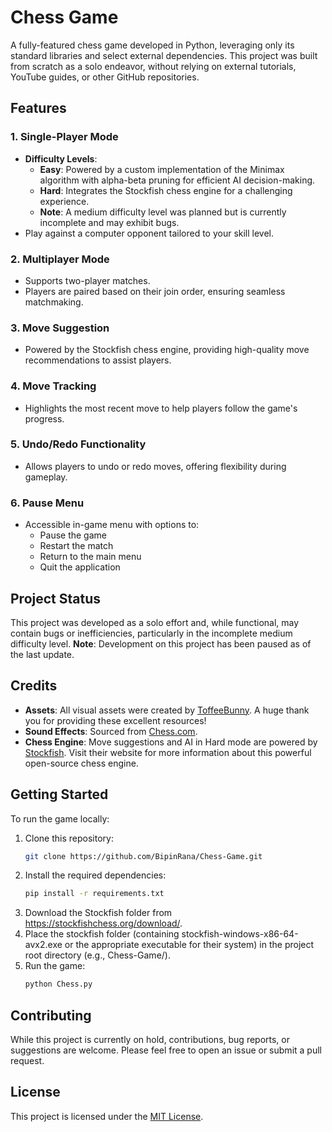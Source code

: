 # Chess Game

A fully-featured chess game developed in Python, leveraging only its standard libraries and select external dependencies. This project was built from scratch as a solo endeavor, without relying on external tutorials, YouTube guides, or other GitHub repositories.

## Features

### 1. Single-Player Mode
- **Difficulty Levels**:
  - **Easy**: Powered by a custom implementation of the Minimax algorithm with alpha-beta pruning for efficient AI decision-making.
  - **Hard**: Integrates the Stockfish chess engine for a challenging experience.
  - **Note**: A medium difficulty level was planned but is currently incomplete and may exhibit bugs.
- Play against a computer opponent tailored to your skill level.

### 2. Multiplayer Mode
- Supports two-player matches.
- Players are paired based on their join order, ensuring seamless matchmaking.

### 3. Move Suggestion
- Powered by the Stockfish chess engine, providing high-quality move recommendations to assist players.

### 4. Move Tracking
- Highlights the most recent move to help players follow the game's progress.

### 5. Undo/Redo Functionality
- Allows players to undo or redo moves, offering flexibility during gameplay.

### 6. Pause Menu
- Accessible in-game menu with options to:
  - Pause the game
  - Restart the match
  - Return to the main menu
  - Quit the application

## Project Status
This project was developed as a solo effort and, while functional, may contain bugs or inefficiencies, particularly in the incomplete medium difficulty level. **Note**: Development on this project has been paused as of the last update.

## Credits
- **Assets**: All visual assets were created by [ToffeeBunny](https://toffeebunny.itch.io/). A huge thank you for providing these excellent resources!
- **Sound Effects**: Sourced from [Chess.com](https://chess.com/).
- **Chess Engine**: Move suggestions and AI in Hard mode are powered by [Stockfish](https://stockfishchess.org/). Visit their website for more information about this powerful open-source chess engine.

## Getting Started
To run the game locally:
1. Clone this repository:
   ```bash
   git clone https://github.com/BipinRana/Chess-Game.git
   ```
2. Install the required dependencies:
   ```bash
   pip install -r requirements.txt
   ```
3. Download the Stockfish folder from https://stockfishchess.org/download/.
4. Place the stockfish folder (containing stockfish-windows-x86-64-avx2.exe or the appropriate executable for their system) in the project root directory (e.g., Chess-Game/).
5. Run the game:
   ```bash
   python Chess.py
   ```

## Contributing
While this project is currently on hold, contributions, bug reports, or suggestions are welcome. Please feel free to open an issue or submit a pull request.

## License
This project is licensed under the [MIT License](LICENSE).
